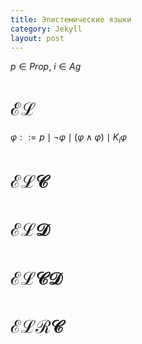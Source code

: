 ```yaml
---
title: Эпистемические языки
category: Jekyll
layout: post
---
```


$p \in Prop$, $i \in Ag$

# $\mathcal{EL}$

$\varphi::= p \mid \neg \varphi \mid (\varphi \wedge \varphi) \mid K_i \varphi$

#  $\mathcal{ELC}$ 

# $\mathcal{ELD}$ 

# $\mathcal{ELCD}$ 

# $\mathcal{ELRC}$ 

